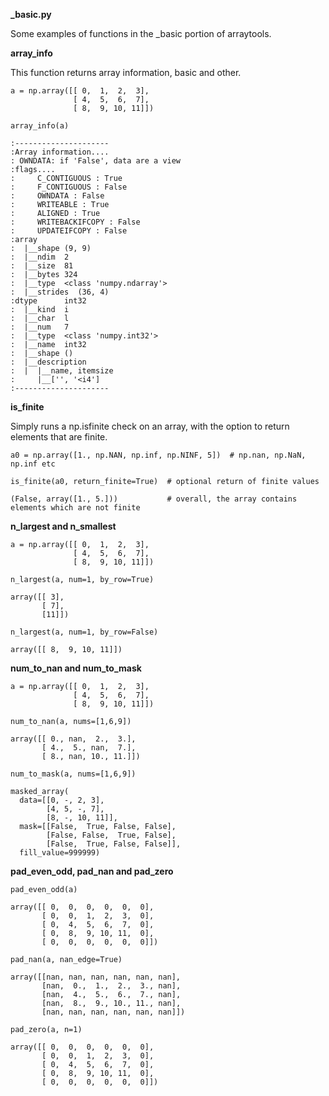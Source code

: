 **_basic.py**

Some examples of functions in the \_basic portion of arraytools.

**array_info**

This function returns array information, basic and other.

```
a = np.array([[ 0,  1,  2,  3],
              [ 4,  5,  6,  7],
              [ 8,  9, 10, 11]])
              
array_info(a)

:---------------------
:Array information....
: OWNDATA: if 'False', data are a view
:flags....
:     C_CONTIGUOUS : True
:     F_CONTIGUOUS : False
:     OWNDATA : False
:     WRITEABLE : True
:     ALIGNED : True
:     WRITEBACKIFCOPY : False
:     UPDATEIFCOPY : False
:array
:  |__shape (9, 9)
:  |__ndim  2
:  |__size  81
:  |__bytes 324
:  |__type  <class 'numpy.ndarray'>
:  |__strides  (36, 4)
:dtype      int32
:  |__kind  i
:  |__char  l
:  |__num   7
:  |__type  <class 'numpy.int32'>
:  |__name  int32
:  |__shape ()
:  |__description
:  |  |__name, itemsize
:     |__['', '<i4']
:---------------------
```

**is_finite**

Simply runs a np.isfinite check on an array, with the option to return elements that are finite.

```
a0 = np.array([1., np.NAN, np.inf, np.NINF, 5])  # np.nan, np.NaN, np.inf etc

is_finite(a0, return_finite=True)  # optional return of finite values

(False, array([1., 5.]))           # overall, the array contains elements which are not finite
```

**n_largest and n_smallest**

```
a = np.array([[ 0,  1,  2,  3],
              [ 4,  5,  6,  7],
              [ 8,  9, 10, 11]])

n_largest(a, num=1, by_row=True)

array([[ 3],
       [ 7],
       [11]])

n_largest(a, num=1, by_row=False)

array([[ 8,  9, 10, 11]])

```

**num_to_nan and num_to_mask**

```
a = np.array([[ 0,  1,  2,  3],
              [ 4,  5,  6,  7],
              [ 8,  9, 10, 11]])

num_to_nan(a, nums=[1,6,9])

array([[ 0., nan,  2.,  3.],
       [ 4.,  5., nan,  7.],
       [ 8., nan, 10., 11.]])

num_to_mask(a, nums=[1,6,9])

masked_array(
  data=[[0, -, 2, 3],
        [4, 5, -, 7],
        [8, -, 10, 11]],
  mask=[[False,  True, False, False],
        [False, False,  True, False],
        [False,  True, False, False]],
  fill_value=999999)
```

**pad_even_odd, pad_nan and pad_zero**

```
pad_even_odd(a)
 
array([[ 0,  0,  0,  0,  0,  0],
       [ 0,  0,  1,  2,  3,  0],
       [ 0,  4,  5,  6,  7,  0],
       [ 0,  8,  9, 10, 11,  0],
       [ 0,  0,  0,  0,  0,  0]])

pad_nan(a, nan_edge=True)

array([[nan, nan, nan, nan, nan, nan],
       [nan,  0.,  1.,  2.,  3., nan],
       [nan,  4.,  5.,  6.,  7., nan],
       [nan,  8.,  9., 10., 11., nan],
       [nan, nan, nan, nan, nan, nan]])

pad_zero(a, n=1)

array([[ 0,  0,  0,  0,  0,  0],
       [ 0,  0,  1,  2,  3,  0],
       [ 0,  4,  5,  6,  7,  0],
       [ 0,  8,  9, 10, 11,  0],
       [ 0,  0,  0,  0,  0,  0]])
```
